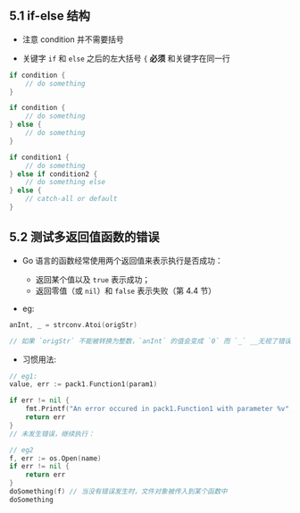 ## 5.1 if-else 结构
* 注意 condition 并不需要括号

* 关键字 `if` 和 `else` 之后的左大括号 `{` __必须__ 和关键字在同一行

```go
if condition {
    // do something 
}

if condition {
    // do something 
} else {
    // do something 
}

if condition1 {
    // do something 
} else if condition2 {
    // do something else    
} else {
    // catch-all or default
}
```


## 5.2 测试多返回值函数的错误
* Go 语言的函数经常使用两个返回值来表示执行是否成功：
    * 返回某个值以及 `true` 表示成功；
    * 返回零值（或 `nil`）和 `false` 表示失败（第 4.4 节）

* eg:
```go
anInt, _ = strconv.Atoi(origStr)

// 如果 `origStr` 不能被转换为整数，`anInt` 的值会变成 `0` 而 `_` __无视了错误__，程序会继续运行。
```

* 习惯用法:
```go
// eg1:
value, err := pack1.Function1(param1)

if err != nil {
    fmt.Printf("An error occured in pack1.Function1 with parameter %v", param1)
    return err
}
// 未发生错误，继续执行：

// eg2
f, err := os.Open(name)
if err != nil {
    return err
}
doSomething(f) // 当没有错误发生时，文件对象被传入到某个函数中
doSomething
```
